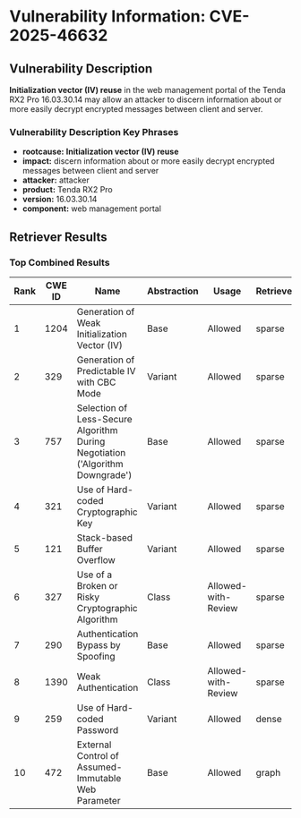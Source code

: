 # Vulnerability Information: CVE-2025-46632

## Vulnerability Description
**Initialization vector (IV) reuse** in the web management portal of the Tenda RX2 Pro 16.03.30.14 may allow an attacker to discern information about or more easily decrypt encrypted messages between client and server.

### Vulnerability Description Key Phrases
- **rootcause:** **Initialization vector (IV) reuse**
- **impact:** discern information about or more easily decrypt encrypted messages between client and server
- **attacker:** attacker
- **product:** Tenda RX2 Pro
- **version:** 16.03.30.14
- **component:** web management portal

## Retriever Results

### Top Combined Results

| Rank | CWE ID | Name | Abstraction | Usage  | Retrievers | Individual Scores |
|------|--------|------|-------------|-------|------------|-------------------|
| 1 | 1204 | Generation of Weak Initialization Vector (IV) | Base | Allowed | sparse | 0.308 |
| 2 | 329 | Generation of Predictable IV with CBC Mode | Variant | Allowed | sparse | 0.236 |
| 3 | 757 | Selection of Less-Secure Algorithm During Negotiation ('Algorithm Downgrade') | Base | Allowed | sparse | 0.227 |
| 4 | 321 | Use of Hard-coded Cryptographic Key | Variant | Allowed | sparse | 0.219 |
| 5 | 121 | Stack-based Buffer Overflow | Variant | Allowed | sparse | 0.201 |
| 6 | 327 | Use of a Broken or Risky Cryptographic Algorithm | Class | Allowed-with-Review | sparse | 0.194 |
| 7 | 290 | Authentication Bypass by Spoofing | Base | Allowed | sparse | 0.186 |
| 8 | 1390 | Weak Authentication | Class | Allowed-with-Review | sparse | 0.185 |
| 9 | 259 | Use of Hard-coded Password | Variant | Allowed | dense | 0.492 |
| 10 | 472 | External Control of Assumed-Immutable Web Parameter | Base | Allowed | graph | 0.002 |

